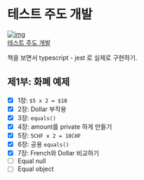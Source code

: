 # 테스트 주도 개발

[![img](https://image.aladin.co.kr/product/3746/97/cover200/8966261027_1.jpg)](https://www.aladin.co.kr/shop/wproduct.aspx?ItemId=37469717) <br />
[테스트 주도 개발](https://www.aladin.co.kr/shop/wproduct.aspx?ItemId=37469717)

책을 보면서 typescript - jest 로 실제로 구현하기.

## 제1부: 화폐 예제

- [x] 1장: `$5 x 2 = $10`
- [x] 2장: Dollar 부작용
- [x] 3장: `equals()`
- [x] 4장: amount를 private 하게 만들기
- [x] 5장: `5CHF x 2 = 10CHF`
- [x] 6장: 공용 `equals()`
- [x] 7장: French와 Dollar 비교하기
- [ ] Equal null
- [ ] Equal object
